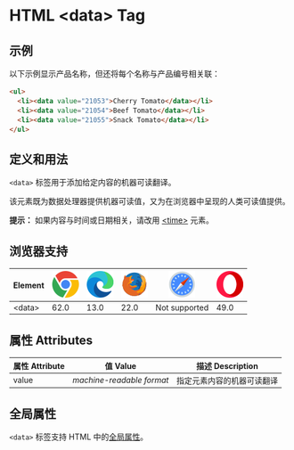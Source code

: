 HTML \<data> Tag
===

## 示例

以下示例显示产品名称，但还将每个名称与产品编号相关联：

```html idoc:preview
<ul>
  <li><data value="21053">Cherry Tomato</data></li>
  <li><data value="21054">Beef Tomato</data></li>
  <li><data value="21055">Snack Tomato</data></li>
</ul>
```

## 定义和用法

`<data>` 标签用于添加给定内容的机器可读翻译。

该元素既为数据处理器提供机器可读值，又为在浏览器中呈现的人类可读值提供。

**提示：** 如果内容与时间或日期相关，请改用 [\<time>](./time.md) 元素。

## 浏览器支持

| Element | ![chrome][1] | ![edge][2] | ![firefox][3] | ![safari][4] | ![opera][5] |
| --------- | --- | --- | --- | --- | --- |
| \<data> | 62.0 | 13.0 | 22.0 | Not supported | 49.0 |

## 属性 Attributes

| 属性 Attribute | 值 Value | 描述 Description |
| ---- | ---- | ---- |
| value | *machine-readable format* | 指定元素内容的机器可读翻译 |

## 全局属性

`<data>` 标签支持 HTML 中的[全局属性](../reference/standardattributes.md)。

[1]: ../assets/chrome.svg
[2]: ../assets/edge.svg
[3]: ../assets/firefox.svg
[4]: ../assets/safari.svg
[5]: ../assets/opera.svg